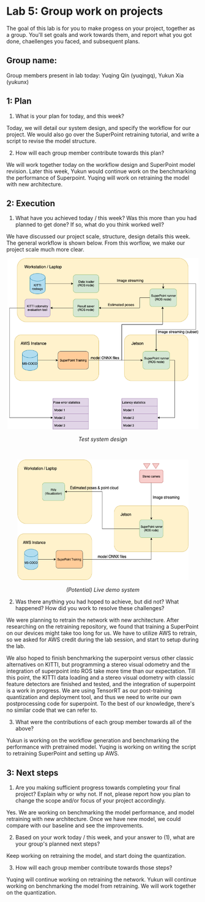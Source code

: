 Lab 5: Group work on projects
===
The goal of this lab is for you to make progess on your project, together as a group. You'll set goals and work towards them, and report what you got done, chaellenges you faced, and subsequent plans.

Group name:
---
Group members present in lab today: Yuqing Qin (yuqingq), Yukun Xia (yukunx)

1: Plan
----
1. What is your plan for today, and this week? 

Today, we will detail our system design, and specify the workflow for our project. We would also go over the SuperPoint retraining tutorial, and write a script to revise the model structure. 

2. How will each group member contribute towards this plan?

We will work together today on the workflow design and SuperPoint model revision. Later this week, Yukun would continue work on the benchmarking the performance of Superpoint. Yuqing will work on retraining the model with new architecture.

2: Execution
----
1. What have you achieved today / this week? Was this more than you had planned to get done? If so, what do you think worked well?

We have discussed our project scale, structure, design details this week. The general workflow is shown below. From this worflow, we make our project scale much more clear. 

<p align="center">
  <img width="499" height="447" src="Framework_Tests_combined.png" >
</p>
<p align="center">
  <em>Test system design</em>
</p>

&nbsp;

<p align="center">
  <img width="447" height="314" src="Framework_Live_demo_with_Jetson.png" >
</p>
<p align="center">
  <em>(Potential) Live demo system</em>
</p>



2. Was there anything you had hoped to achieve, but did not? What happened? How did you work to resolve these challenges?

We were planning to retrain the network with new architecture. After researching on the retraining repository, we found that training a SuperPoint on our devices  might take too long for us. We have to utilize AWS to retrain, so we asked for AWS credit during the lab session, and start to setup during the lab.

We also hoped to finish benchmarking the superpoint versus other classic alternatives on KITTI, but programming a stereo visual odometry and the integration of superpoint into ROS take more time than our expectation. Till this point, the KITTI data loading and a stereo visual odometry with classic feature detectors are finished and tested, and the integration of superpoint is a work in progress. We are using TensorRT as our post-training quantization and deployment tool, and thus we need to write our own postprocessing code for superpoint. To the best of our knowledge, there's no similar code that we can refer to.

3. What were the contributions of each group member towards all of the above?

Yukun is working on the workflow generation and benchmarking the performance with pretrained model.
Yuqing is working on writing the script to retraining SuperPoint and setting up AWS.

3: Next steps
----
1. Are you making sufficient progress towards completing your final project? Explain why or why not. If not, please report how you plan to change the scope and/or focus of your project accordingly.

Yes. We are working on benchmarking the model performance, and model retraining with new architecture. Once we have new model, we could compare with our baseline and see the improvements.

2. Based on your work today / this week, and your answer to (1), what are your group's planned next steps?

Keep working on retraining the model, and start doing the quantization.

3. How will each group member contribute towards those steps? 

Yuqing will continue working on retraining the network.
Yukun will continue working on benchmarking the model from retraining.
We will work together on the quantization.
